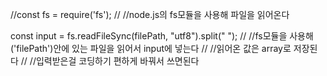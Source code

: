 //const fs = require('fs');
// //node.js의 fs모듈을 사용해 파일을 읽어온다

const input = fs.readFileSync(filePath, "utf8").split(" ");
// //fs모듈을 사용해 ('filePath')안에 있는 파일을 읽어서 input에 넣는다
// //읽어온 값은 array로 저장된다
// //입력받은걸 코딩하기 편하게 바꿔서 쓰면된다
